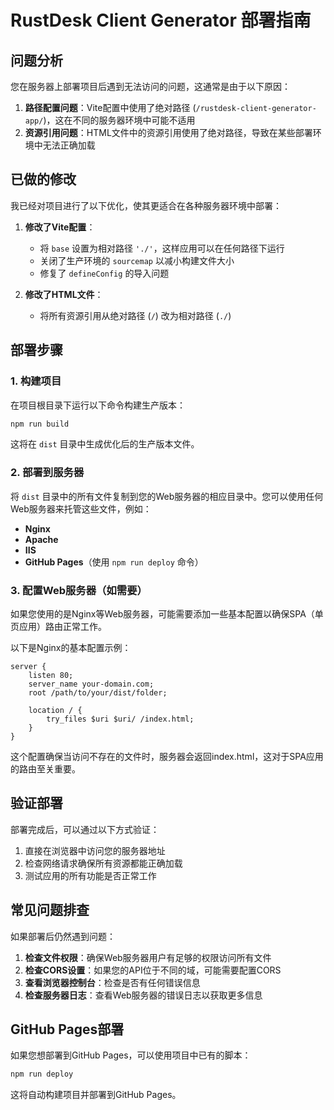 # RustDesk Client Generator 部署指南

## 问题分析

您在服务器上部署项目后遇到无法访问的问题，这通常是由于以下原因：

1. **路径配置问题**：Vite配置中使用了绝对路径 (`/rustdesk-client-generator-app/`)，这在不同的服务器环境中可能不适用
2. **资源引用问题**：HTML文件中的资源引用使用了绝对路径，导致在某些部署环境中无法正确加载

## 已做的修改

我已经对项目进行了以下优化，使其更适合在各种服务器环境中部署：

1. **修改了Vite配置**：
   - 将 `base` 设置为相对路径 `'./'`，这样应用可以在任何路径下运行
   - 关闭了生产环境的 `sourcemap` 以减小构建文件大小
   - 修复了 `defineConfig` 的导入问题

2. **修改了HTML文件**：
   - 将所有资源引用从绝对路径 (`/`) 改为相对路径 (`./`)

## 部署步骤

### 1. 构建项目

在项目根目录下运行以下命令构建生产版本：

```bash
npm run build
```

这将在 `dist` 目录中生成优化后的生产版本文件。

### 2. 部署到服务器

将 `dist` 目录中的所有文件复制到您的Web服务器的相应目录中。您可以使用任何Web服务器来托管这些文件，例如：

- **Nginx**
- **Apache**
- **IIS**
- **GitHub Pages**（使用 `npm run deploy` 命令）

### 3. 配置Web服务器（如需要）

如果您使用的是Nginx等Web服务器，可能需要添加一些基本配置以确保SPA（单页应用）路由正常工作。

以下是Nginx的基本配置示例：

```nginx
server {
    listen 80;
    server_name your-domain.com;
    root /path/to/your/dist/folder;

    location / {
        try_files $uri $uri/ /index.html;
    }
}
```

这个配置确保当访问不存在的文件时，服务器会返回index.html，这对于SPA应用的路由至关重要。

## 验证部署

部署完成后，可以通过以下方式验证：

1. 直接在浏览器中访问您的服务器地址
2. 检查网络请求确保所有资源都能正确加载
3. 测试应用的所有功能是否正常工作

## 常见问题排查

如果部署后仍然遇到问题：

1. **检查文件权限**：确保Web服务器用户有足够的权限访问所有文件
2. **检查CORS设置**：如果您的API位于不同的域，可能需要配置CORS
3. **查看浏览器控制台**：检查是否有任何错误信息
4. **检查服务器日志**：查看Web服务器的错误日志以获取更多信息

## GitHub Pages部署

如果您想部署到GitHub Pages，可以使用项目中已有的脚本：

```bash
npm run deploy
```

这将自动构建项目并部署到GitHub Pages。